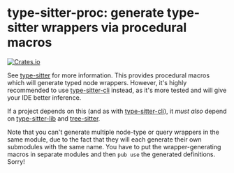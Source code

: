 # type-sitter-proc: generate type-sitter wrappers via procedural macros

[![Crates.io](https://img.shields.io/crates/v/type-sitter-proc.svg)](https://crates.io/crates/type-sitter-proc)

See [type-sitter](https://github.com/Jakobeha/type-sitter#readme) for more information. This provides procedural macros which will generate typed node wrappers. However, it's highly recommended to use [type-sitter-cli](https://crates.io/crates/type-sitter-cli) instead, as it's more tested and will give your IDE better inference.

If a project depends on this (and as with [type-sitter-cli](https://crates.io/crates/type-sitter-cli)), it *must also* depend on [type-sitter-lib](https://crates.io/crates/type-sitter-lib) and [tree-sitter](https://crates.io/crates/tree-sitter).

Note that you can't generate multiple node-type or query wrappers in the same module, due to the fact that they will each generate their own submodules with the same name. You have to put the wrapper-generating macros in separate modules and then `pub use` the generated definitions. Sorry!